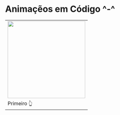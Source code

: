 # Animaçẽos em Código ^-^
<table>
  <tr>
    <td><img src="https://user-images.githubusercontent.com/84868622/155447191-024b1a42-704c-4554-87b2-a4d57c64a885.png"  width="250px"></td>
<!--     <td><img src="https://user-images.githubusercontent.com/84868622/155447191-024b1a42-704c-4554-87b2-a4d57c64a885.png"  width="250px"></td> -->
  </tr>
  <tr>
    <td>Primeiro 👆</td>
<!--     <td>Seguindo 👆</td> -->
  </tr>
</table>




